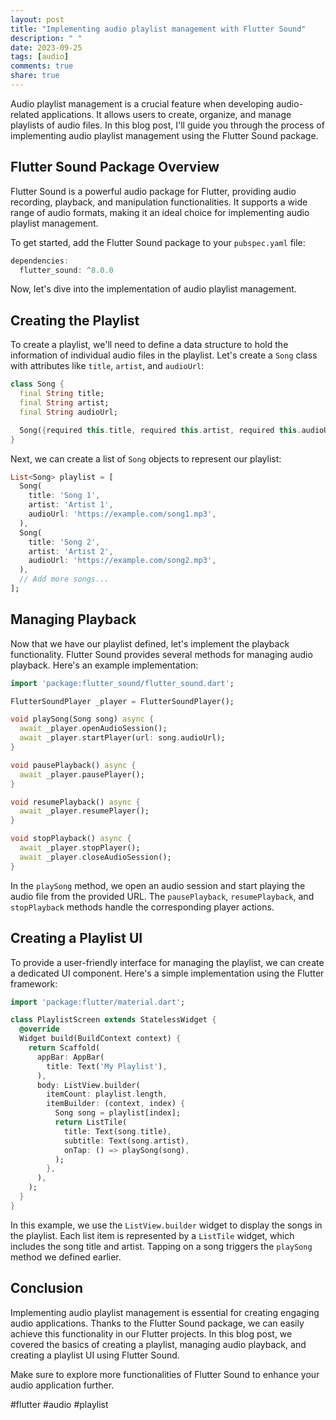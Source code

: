 ```yaml
---
layout: post
title: "Implementing audio playlist management with Flutter Sound"
description: " "
date: 2023-09-25
tags: [audio]
comments: true
share: true
---
```


Audio playlist management is a crucial feature when developing audio-related applications. It allows users to create, organize, and manage playlists of audio files. In this blog post, I'll guide you through the process of implementing audio playlist management using the Flutter Sound package.

## Flutter Sound Package Overview

Flutter Sound is a powerful audio package for Flutter, providing audio recording, playback, and manipulation functionalities. It supports a wide range of audio formats, making it an ideal choice for implementing audio playlist management.

To get started, add the Flutter Sound package to your `pubspec.yaml` file:

```dart
dependencies:
  flutter_sound: ^8.0.0
```

Now, let's dive into the implementation of audio playlist management.

## Creating the Playlist

To create a playlist, we'll need to define a data structure to hold the information of individual audio files in the playlist. Let's create a `Song` class with attributes like `title`, `artist`, and `audioUrl`:

```dart
class Song {
  final String title;
  final String artist;
  final String audioUrl;

  Song({required this.title, required this.artist, required this.audioUrl});
}
```

Next, we can create a list of `Song` objects to represent our playlist:

```dart
List<Song> playlist = [
  Song(
    title: 'Song 1',
    artist: 'Artist 1',
    audioUrl: 'https://example.com/song1.mp3',
  ),
  Song(
    title: 'Song 2',
    artist: 'Artist 2',
    audioUrl: 'https://example.com/song2.mp3',
  ),
  // Add more songs...
];
```

## Managing Playback

Now that we have our playlist defined, let's implement the playback functionality. Flutter Sound provides several methods for managing audio playback. Here's an example implementation:

```dart
import 'package:flutter_sound/flutter_sound.dart';

FlutterSoundPlayer _player = FlutterSoundPlayer();

void playSong(Song song) async {
  await _player.openAudioSession();
  await _player.startPlayer(url: song.audioUrl);
}

void pausePlayback() async {
  await _player.pausePlayer();
}

void resumePlayback() async {
  await _player.resumePlayer();
}

void stopPlayback() async {
  await _player.stopPlayer();
  await _player.closeAudioSession();
}
```

In the `playSong` method, we open an audio session and start playing the audio file from the provided URL. The `pausePlayback`, `resumePlayback`, and `stopPlayback` methods handle the corresponding player actions.

## Creating a Playlist UI

To provide a user-friendly interface for managing the playlist, we can create a dedicated UI component. Here's a simple implementation using the Flutter framework:

```dart
import 'package:flutter/material.dart';

class PlaylistScreen extends StatelessWidget {
  @override
  Widget build(BuildContext context) {
    return Scaffold(
      appBar: AppBar(
        title: Text('My Playlist'),
      ),
      body: ListView.builder(
        itemCount: playlist.length,
        itemBuilder: (context, index) {
          Song song = playlist[index];
          return ListTile(
            title: Text(song.title),
            subtitle: Text(song.artist),
            onTap: () => playSong(song),
          );
        },
      ),
    );
  }
}
```

In this example, we use the `ListView.builder` widget to display the songs in the playlist. Each list item is represented by a `ListTile` widget, which includes the song title and artist. Tapping on a song triggers the `playSong` method we defined earlier.

## Conclusion

Implementing audio playlist management is essential for creating engaging audio applications. Thanks to the Flutter Sound package, we can easily achieve this functionality in our Flutter projects. In this blog post, we covered the basics of creating a playlist, managing audio playback, and creating a playlist UI using Flutter Sound.

Make sure to explore more functionalities of Flutter Sound to enhance your audio application further.

#flutter #audio #playlist